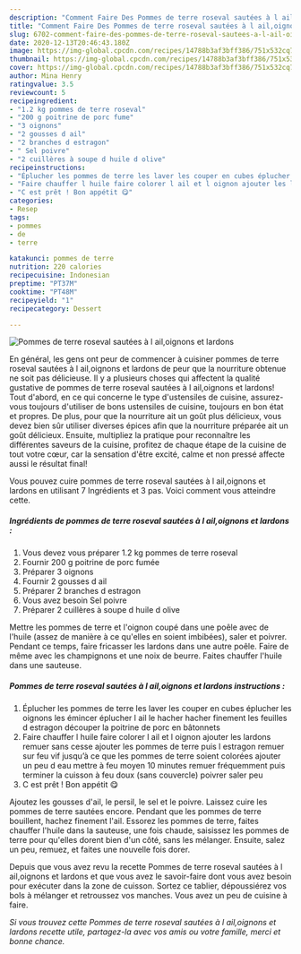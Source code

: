```yaml
---
description: "Comment Faire Des Pommes de terre roseval sautées à l ail,oignons et lardons"
title: "Comment Faire Des Pommes de terre roseval sautées à l ail,oignons et lardons"
slug: 6702-comment-faire-des-pommes-de-terre-roseval-sautees-a-l-ail-oignons-et-lardons
date: 2020-12-13T20:46:43.180Z
image: https://img-global.cpcdn.com/recipes/14788b3af3bff386/751x532cq70/pommes-de-terre-roseval-sautees-a-l-ailoignons-et-lardons-photo-principale-de-la-recette.jpg
thumbnail: https://img-global.cpcdn.com/recipes/14788b3af3bff386/751x532cq70/pommes-de-terre-roseval-sautees-a-l-ailoignons-et-lardons-photo-principale-de-la-recette.jpg
cover: https://img-global.cpcdn.com/recipes/14788b3af3bff386/751x532cq70/pommes-de-terre-roseval-sautees-a-l-ailoignons-et-lardons-photo-principale-de-la-recette.jpg
author: Mina Henry
ratingvalue: 3.5
reviewcount: 5
recipeingredient:
- "1.2 kg pommes de terre roseval"
- "200 g poitrine de porc fume"
- "3 oignons"
- "2 gousses d ail"
- "2 branches d estragon"
- " Sel poivre"
- "2 cuillères à soupe d huile d olive"
recipeinstructions:
- "Éplucher les pommes de terre les laver les couper en cubes éplucher les oignons les émincer éplucher l ail le hacher hacher finement les feuilles d estragon découper la poitrine de porc en bâtonnets"
- "Faire chauffer l huile faire colorer l ail et l oignon ajouter les lardons remuer sans cesse ajouter les pommes de terre puis l estragon remuer sur feu vif jusqu’à ce que les pommes de terre soient colorées ajouter un peu d eau mettre à feu moyen 10 minutes remuer fréquemment puis terminer la cuisson à feu doux (sans couvercle) poivrer saler peu"
- "C est prêt ! Bon appétit 😋"
categories:
- Resep
tags:
- pommes
- de
- terre

katakunci: pommes de terre 
nutrition: 220 calories
recipecuisine: Indonesian
preptime: "PT37M"
cooktime: "PT48M"
recipeyield: "1"
recipecategory: Dessert

---
```



![Pommes de terre roseval sautées à l ail,oignons et lardons](https://img-global.cpcdn.com/recipes/14788b3af3bff386/751x532cq70/pommes-de-terre-roseval-sautees-a-l-ailoignons-et-lardons-photo-principale-de-la-recette.jpg)

En général, les gens ont peur de commencer à cuisiner pommes de terre roseval sautées à l ail,oignons et lardons de peur que la nourriture obtenue ne soit pas délicieuse. Il y a plusieurs choses qui affectent la qualité gustative de pommes de terre roseval sautées à l ail,oignons et lardons! Tout d'abord, en ce qui concerne le type d'ustensiles de cuisine, assurez-vous toujours d'utiliser de bons ustensiles de cuisine, toujours en bon état et propres. De plus, pour que la nourriture ait un goût plus délicieux, vous devez bien sûr utiliser diverses épices afin que la nourriture préparée ait un goût délicieux. Ensuite, multipliez la pratique pour reconnaître les différentes saveurs de la cuisine, profitez de chaque étape de la cuisine de tout votre cœur, car la sensation d'être excité, calme et non pressé affecte aussi le résultat final!

<!--inarticleads1-->

Vous pouvez cuire pommes de terre roseval sautées à l ail,oignons et lardons en utilisant 7 Ingrédients et 3 pas. Voici comment vous atteindre cette.

##### Ingrédients de pommes de terre roseval sautées à l ail,oignons et lardons :

1. Vous devez vous préparer 1.2 kg pommes de terre roseval
1. Fournir 200 g poitrine de porc fumée
1. Préparer 3 oignons
1. Fournir 2 gousses d ail
1. Préparer 2 branches d estragon
1. Vous avez besoin  Sel poivre
1. Préparer 2 cuillères à soupe d huile d olive


Mettre les pommes de terre et l&#39;oignon coupé dans une poêle avec de l&#39;huile (assez de manière à ce qu&#39;elles en soient imbibées), saler et poivrer. Pendant ce temps, faire fricasser les lardons dans une autre poêle. Faire de même avec les champignons et une noix de beurre. Faites chauffer l&#39;huile dans une sauteuse. 

<!--inarticleads2-->

##### Pommes de terre roseval sautées à l ail,oignons et lardons instructions :

1. Éplucher les pommes de terre les laver les couper en cubes éplucher les oignons les émincer éplucher l ail le hacher hacher finement les feuilles d estragon découper la poitrine de porc en bâtonnets
1. Faire chauffer l huile faire colorer l ail et l oignon ajouter les lardons remuer sans cesse ajouter les pommes de terre puis l estragon remuer sur feu vif jusqu’à ce que les pommes de terre soient colorées ajouter un peu d eau mettre à feu moyen 10 minutes remuer fréquemment puis terminer la cuisson à feu doux (sans couvercle) poivrer saler peu
1. C est prêt ! Bon appétit 😋


Ajoutez les gousses d&#39;ail, le persil, le sel et le poivre. Laissez cuire les pommes de terre sautées encore. Pendant que les pommes de terre bouillent, hachez finement l&#39;ail. Essorez les pommes de terre, faites chauffer l&#39;huile dans la sauteuse, une fois chaude, saisissez les pommes de terre pour qu&#39;elles dorent bien d&#39;un côté, sans les mélanger. Ensuite, salez un peu, remuez, et faites une nouvelle fois dorer. 

<!--inarticleads1-->

<p>
Depuis que vous avez revu la recette Pommes de terre roseval sautées à l ail,oignons et lardons et que vous avez le savoir-faire dont vous avez besoin pour exécuter dans la zone de cuisson. Sortez ce tablier, dépoussiérez vos bols à mélanger et retroussez vos manches. Vous avez un peu de cuisine à faire.
</p>

<p>
<i>Si vous trouvez cette Pommes de terre roseval sautées à l ail,oignons et lardons recette utile, partagez-la avec vos amis ou votre famille, merci et bonne chance.</i>
</p>
